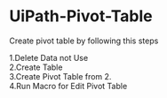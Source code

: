# UiPath-Pivot-Table

Create pivot table by following this steps </br>

1.Delete Data not Use</br>
2.Create Table</br>
3.Create Pivot Table from 2.</br>
4.Run Macro for Edit Pivot Table

